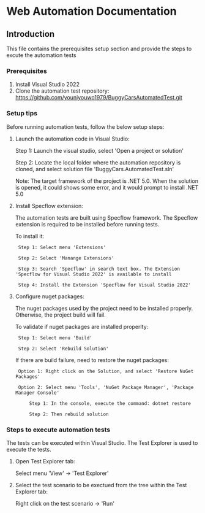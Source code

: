 ﻿# Web Automation Documentation

## Introduction

This file contains the prerequisites setup section and provide the steps to excute the automation tests

### Prerequisites

1. Install Visual Studio 2022
2. Clone the automation test repository: https://github.com/youniyouwo1979/BuggyCarsAutomatedTest.git

### Setup tips

Before running automation tests, follow the below setup steps:

1. Launch the automation code in Visual Studio:

	Step 1: Launch the visual studio, select 'Open a project or solution'

	Step 2: Locate the local folder where the automation repository is cloned, and select solution file 'BuggyCars.AutomatedTest.sln'

	Note: The target framework of the project is .NET 5.0. When the solution is opened, it could shows some error, and it would prompt to install .NET 5.0

2. Install Specflow extension:

	The automation tests are built using Specflow framework. The Specflow extension is required to be installed before running tests.

	To install it:

		Step 1: Select menu 'Extensions'

		Step 2: Select 'Manange Extensions'

		Step 3: Search 'Specflow' in search text box. The Extension 'Specflow for Visual Studio 2022' is available to install

		Step 4: Install the Extension 'Specflow for Visual Studio 2022'

3. Configure nuget packages:

	The nuget packages used by the project need to be installed properly. Otherwise, the project build will fail. 

	To validate if nuget packages are installed properlty:

		Step 1: Select menu 'Build'

		Step 2: Select 'Rebuild Solution'

	If there are build failure, need to restore the nuget packages:

		Option 1: Right click on the Solution, and select 'Restore NuGet Packages'
		
		Option 2: Select menu 'Tools', 'NuGet Package Manager', 'Package Manager Console'
	
			Step 1: In the console, execute the command: dotnet restore

			Step 2: Then rebuild solution

### Steps to execute automation tests

The tests can be executed within Visual Studio. The Test Explorer is used to execute the tests. 

1. Open Test Explorer tab:

	Select menu 'View' -> 'Test Explorer'

2. Select the test scenario to be exectued from the tree within the Test Explorer tab:

	Right click on the test scenario -> 'Run'